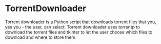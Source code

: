 # TorrentDownloader

Torrent downloader is a Python script that downloads torrent files that you, yes you - the user, can select.
Torrent downloader uses torrentp to download the torrent files and tkinter to let the user choose which files to download and where to store them.
